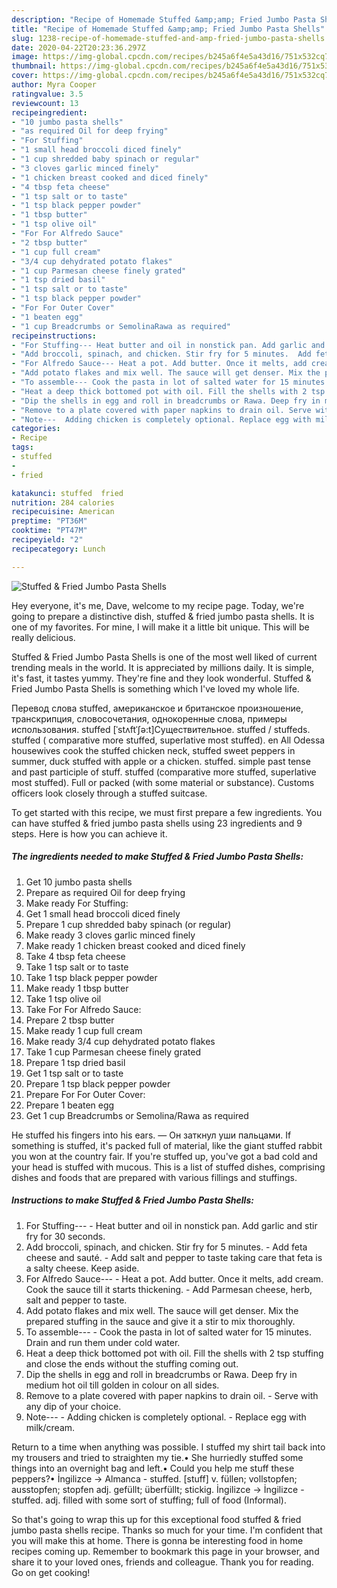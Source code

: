 ```yaml
---
description: "Recipe of Homemade Stuffed &amp;amp; Fried Jumbo Pasta Shells"
title: "Recipe of Homemade Stuffed &amp;amp; Fried Jumbo Pasta Shells"
slug: 1238-recipe-of-homemade-stuffed-and-amp-fried-jumbo-pasta-shells
date: 2020-04-22T20:23:36.297Z
image: https://img-global.cpcdn.com/recipes/b245a6f4e5a43d16/751x532cq70/stuffed-fried-jumbo-pasta-shells-recipe-main-photo.jpg
thumbnail: https://img-global.cpcdn.com/recipes/b245a6f4e5a43d16/751x532cq70/stuffed-fried-jumbo-pasta-shells-recipe-main-photo.jpg
cover: https://img-global.cpcdn.com/recipes/b245a6f4e5a43d16/751x532cq70/stuffed-fried-jumbo-pasta-shells-recipe-main-photo.jpg
author: Myra Cooper
ratingvalue: 3.5
reviewcount: 13
recipeingredient:
- "10 jumbo pasta shells"
- "as required Oil for deep frying"
- "For Stuffing"
- "1 small head broccoli diced finely"
- "1 cup shredded baby spinach or regular"
- "3 cloves garlic minced finely"
- "1 chicken breast cooked and diced finely"
- "4 tbsp feta cheese"
- "1 tsp salt or to taste"
- "1 tsp black pepper powder"
- "1 tbsp butter"
- "1 tsp olive oil"
- "For For Alfredo Sauce"
- "2 tbsp butter"
- "1 cup full cream"
- "3/4 cup dehydrated potato flakes"
- "1 cup Parmesan cheese finely grated"
- "1 tsp dried basil"
- "1 tsp salt or to taste"
- "1 tsp black pepper powder"
- "For For Outer Cover"
- "1 beaten egg"
- "1 cup Breadcrumbs or SemolinaRawa as required"
recipeinstructions:
- "For Stuffing--- Heat butter and oil in nonstick pan. Add garlic and stir fry for 30 seconds."
- "Add broccoli, spinach, and chicken. Stir fry for 5 minutes.  Add feta cheese and sauté.  Add salt and pepper to taste taking care that feta is a salty cheese. Keep aside."
- "For Alfredo Sauce--- Heat a pot. Add butter. Once it melts, add cream. Cook the sauce till it starts thickening. Add Parmesan cheese, herb, salt and pepper to taste."
- "Add potato flakes and mix well. The sauce will get denser. Mix the prepared stuffing in the sauce and give it a stir to mix thoroughly."
- "To assemble--- Cook the pasta in lot of salted water for 15 minutes. Drain and run them under cold water."
- "Heat a deep thick bottomed pot with oil. Fill the shells with 2 tsp stuffing and close the ends without the stuffing coming out."
- "Dip the shells in egg and roll in breadcrumbs or Rawa. Deep fry in medium hot oil till golden in colour on all sides."
- "Remove to a plate covered with paper napkins to drain oil. Serve with any dip of your choice."
- "Note---  Adding chicken is completely optional. Replace egg with milk/cream."
categories:
- Recipe
tags:
- stuffed
- 
- fried

katakunci: stuffed  fried 
nutrition: 284 calories
recipecuisine: American
preptime: "PT36M"
cooktime: "PT47M"
recipeyield: "2"
recipecategory: Lunch

---
```



![Stuffed &amp; Fried Jumbo Pasta Shells](https://img-global.cpcdn.com/recipes/b245a6f4e5a43d16/751x532cq70/stuffed-fried-jumbo-pasta-shells-recipe-main-photo.jpg)

Hey everyone, it's me, Dave, welcome to my recipe page. Today, we're going to prepare a distinctive dish, stuffed &amp; fried jumbo pasta shells. It is one of my favorites. For mine, I will make it a little bit unique. This will be really delicious.

Stuffed &amp; Fried Jumbo Pasta Shells is one of the most well liked of current trending meals in the world. It is appreciated by millions daily. It is simple, it's fast, it tastes yummy. They're fine and they look wonderful. Stuffed &amp; Fried Jumbo Pasta Shells is something which I've loved my whole life.

Перевод слова stuffed, американское и британское произношение, транскрипция, словосочетания, однокоренные слова, примеры использования. stuffed [ˈstʌftˈʃə:t]Существительное. stuffed / stuffeds. stuffed ( comparative more stuffed, superlative most stuffed). en All Odessa housewives cook the stuffed chicken neck, stuffed sweet peppers in summer, duck stuffed with apple or a chicken. stuffed. simple past tense and past participle of stuff. stuffed (comparative more stuffed, superlative most stuffed). Full or packed (with some material or substance). Customs officers look closely through a stuffed suitcase.


To get started with this recipe, we must first prepare a few ingredients. You can have stuffed &amp; fried jumbo pasta shells using 23 ingredients and 9 steps. Here is how you can achieve it.

<!--inarticleads1-->

##### The ingredients needed to make Stuffed &amp; Fried Jumbo Pasta Shells:

1. Get 10 jumbo pasta shells
1. Prepare as required Oil for deep frying
1. Make ready For Stuffing:
1. Get 1 small head broccoli diced finely
1. Prepare 1 cup shredded baby spinach (or regular)
1. Make ready 3 cloves garlic minced finely
1. Make ready 1 chicken breast cooked and diced finely
1. Take 4 tbsp feta cheese
1. Take 1 tsp salt or to taste
1. Take 1 tsp black pepper powder
1. Make ready 1 tbsp butter
1. Take 1 tsp olive oil
1. Take For For Alfredo Sauce:
1. Prepare 2 tbsp butter
1. Make ready 1 cup full cream
1. Make ready 3/4 cup dehydrated potato flakes
1. Take 1 cup Parmesan cheese finely grated
1. Prepare 1 tsp dried basil
1. Get 1 tsp salt or to taste
1. Prepare 1 tsp black pepper powder
1. Prepare For For Outer Cover:
1. Prepare 1 beaten egg
1. Get 1 cup Breadcrumbs or Semolina/Rawa as required


He stuffed his fingers into his ears. — Он заткнул уши пальцами. If something is stuffed, it&#39;s packed full of material, like the giant stuffed rabbit you won at the country fair. If you&#39;re stuffed up, you&#39;ve got a bad cold and your head is stuffed with mucous. This is a list of stuffed dishes, comprising dishes and foods that are prepared with various fillings and stuffings. 

<!--inarticleads2-->

##### Instructions to make Stuffed &amp; Fried Jumbo Pasta Shells:

1. For Stuffing--- - Heat butter and oil in nonstick pan. Add garlic and stir fry for 30 seconds.
1. Add broccoli, spinach, and chicken. Stir fry for 5 minutes.  - Add feta cheese and sauté.  - Add salt and pepper to taste taking care that feta is a salty cheese. Keep aside.
1. For Alfredo Sauce--- - Heat a pot. Add butter. Once it melts, add cream. Cook the sauce till it starts thickening. - Add Parmesan cheese, herb, salt and pepper to taste.
1. Add potato flakes and mix well. The sauce will get denser. Mix the prepared stuffing in the sauce and give it a stir to mix thoroughly.
1. To assemble--- - Cook the pasta in lot of salted water for 15 minutes. Drain and run them under cold water.
1. Heat a deep thick bottomed pot with oil. Fill the shells with 2 tsp stuffing and close the ends without the stuffing coming out.
1. Dip the shells in egg and roll in breadcrumbs or Rawa. Deep fry in medium hot oil till golden in colour on all sides.
1. Remove to a plate covered with paper napkins to drain oil. - Serve with any dip of your choice.
1. Note---  - Adding chicken is completely optional. - Replace egg with milk/cream.


Return to a time when anything was possible. I stuffed my shirt tail back into my trousers and tried to straighten my tie.• She hurriedly stuffed some things into an overnight bag and left.• Could you help me stuff these peppers?• İngilizce → Almanca - stuffed. [stuff] v. füllen; vollstopfen; ausstopfen; stopfen adj. gefüllt; überfüllt; stickig. İngilizce → İngilizce - stuffed. adj. filled with some sort of stuffing; full of food (Informal). 

So that's going to wrap this up for this exceptional food stuffed &amp; fried jumbo pasta shells recipe. Thanks so much for your time. I'm confident that you will make this at home. There is gonna be interesting food in home recipes coming up. Remember to bookmark this page in your browser, and share it to your loved ones, friends and colleague. Thank you for reading. Go on get cooking!
